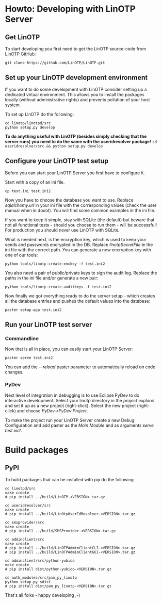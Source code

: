 
Howto: Developing with LinOTP Server
====================================

Get LinOTP
----------
To start developing you first need to get the LinOTP source-code from
[LinOTP GitHub](https://github.com/LinOTP/LinOTP "LinOTP on GitHub"):

    git clone https://github.com/LinOTP/LinOTP.git


Set up your LinOTP development environment
------------------------------------------

If you want to do some development with LinOTP consider setting up a dedicated
virtual environment. This allows you to install the packages locally (without
administrative rights) and prevents pollution of your host system.

To set up LinOTP do the following:

    cd linotp/linotpd/src
    python setup.py develop

**To do anything useful with LinOTP (besides simply checking that the server
runs) you need to do the same with the useridresolver package!** `cd useridresolver/src && python setup.py develop`


Configure your LinOTP test setup
--------------------------------

Before you can start your LinOTP Server you first have to configure it.

Start with a copy of an ini file.

    cp test.ini test.ini2

Now you have to choose the database you want to use. Replace *sqlalchemy.url*
in your ini file with the corresponding values (check the user manual when in
doubt). You will find some common examples in the ini file.

If you want to keep it simple, stay with SQLite (the default) but beware that
not all functional tests - should you choose to run them - will be successful!
For production you should never use LinOTP with SQLite.

What is needed next, is the encryption key, which is used to keep your seeds
and passwords encrypted in the DB.
Replace *linotpSecretFile* in the ini file with the correct path. You can
generate a new encryption key with one of our tools:

    python tools/linotp-create-enckey -f test.ini2

You also need a pair of public/private keys to sign the audit log. Replace the
paths in the ini file and/or generate a new pair:

    python tools/linotp-create-auditkeys -f test.ini2

Now finally we got everything ready to do the server setup - which creates all the
database entries and pushes the default values into the database:

    paster setup-app test.ini2


Run your LinOTP test server
---------------------------

### Commandline

Now that is all in place, you can easily start your LinOTP Server:

    paster serve test.ini2

You can add the *--reload* paster parameter to automatically reload on code
changes.

### PyDev

Next level of integration in debugging is to use Eclipse PyDev to do interactive
development. Select your linotp directory in the *project explorer* and set it
up as a new project (right-click). Select the new project (right-click) and
choose *PyDev->PyDev Project*.

To make the project run your LinOTP Server create a new Debug Configuration
and add paster as the *Main Module* and as arguments *serve test.ini2*.


Build packages
==============

PyPI
----

To build packages that can be installed with pip do the following:

    cd linotpd/src
    make create
    # pip install ../build/LinOTP-<VERSION>.tar.gz

    cd useridresolver/src
    make create
    # pip install ../build/LinOtpUserIdResolver-<VERSION>.tar.gz

    cd smsprovider/src
    make create
    # pip install ../build/SMSProvider-<VERSION>.tar.gz

    cd adminclient/src
    make create
    # pip install ../build/LinOTPAdminClientCLI-<VERSION>.tar.gz
    # pip install ../build/LinOTPAdminClientGUI-<VERSION>.tar.gz

    cd adminclient/src/python-yubico
    make create
    # pip install dist/python-yubico-<VERSION>.tar.gz

    cd auth_modules/src/pam_py_linotp
    python setup.py sdist
    # pip install dist/pam_py_linotp-<VERSION>.tar.gz


That's all folks - happy developing ;-)
